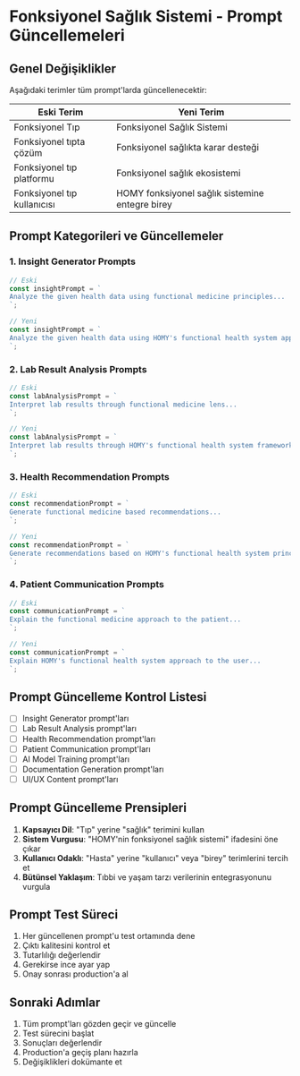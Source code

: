 # Fonksiyonel Sağlık Sistemi - Prompt Güncellemeleri

## Genel Değişiklikler

Aşağıdaki terimler tüm prompt'larda güncellenecektir:

| Eski Terim                  | Yeni Terim                                      |
| --------------------------- | ----------------------------------------------- |
| Fonksiyonel Tıp             | Fonksiyonel Sağlık Sistemi                      |
| Fonksiyonel tıpta çözüm     | Fonksiyonel sağlıkta karar desteği              |
| Fonksiyonel tıp platformu   | Fonksiyonel sağlık ekosistemi                   |
| Fonksiyonel tıp kullanıcısı | HOMY fonksiyonel sağlık sistemine entegre birey |

## Prompt Kategorileri ve Güncellemeler

### 1. Insight Generator Prompts

```typescript
// Eski
const insightPrompt = `
Analyze the given health data using functional medicine principles...
`;

// Yeni
const insightPrompt = `
Analyze the given health data using HOMY's functional health system approach...
`;
```

### 2. Lab Result Analysis Prompts

```typescript
// Eski
const labAnalysisPrompt = `
Interpret lab results through functional medicine lens...
`;

// Yeni
const labAnalysisPrompt = `
Interpret lab results through HOMY's functional health system framework...
`;
```

### 3. Health Recommendation Prompts

```typescript
// Eski
const recommendationPrompt = `
Generate functional medicine based recommendations...
`;

// Yeni
const recommendationPrompt = `
Generate recommendations based on HOMY's functional health system principles...
`;
```

### 4. Patient Communication Prompts

```typescript
// Eski
const communicationPrompt = `
Explain the functional medicine approach to the patient...
`;

// Yeni
const communicationPrompt = `
Explain HOMY's functional health system approach to the user...
`;
```

## Prompt Güncelleme Kontrol Listesi

- [ ] Insight Generator prompt'ları
- [ ] Lab Result Analysis prompt'ları
- [ ] Health Recommendation prompt'ları
- [ ] Patient Communication prompt'ları
- [ ] AI Model Training prompt'ları
- [ ] Documentation Generation prompt'ları
- [ ] UI/UX Content prompt'ları

## Prompt Güncelleme Prensipleri

1. **Kapsayıcı Dil**: "Tıp" yerine "sağlık" terimini kullan
2. **Sistem Vurgusu**: "HOMY'nin fonksiyonel sağlık sistemi" ifadesini öne çıkar
3. **Kullanıcı Odaklı**: "Hasta" yerine "kullanıcı" veya "birey" terimlerini tercih et
4. **Bütünsel Yaklaşım**: Tıbbi ve yaşam tarzı verilerinin entegrasyonunu vurgula

## Prompt Test Süreci

1. Her güncellenen prompt'u test ortamında dene
2. Çıktı kalitesini kontrol et
3. Tutarlılığı değerlendir
4. Gerekirse ince ayar yap
5. Onay sonrası production'a al

## Sonraki Adımlar

1. Tüm prompt'ları gözden geçir ve güncelle
2. Test sürecini başlat
3. Sonuçları değerlendir
4. Production'a geçiş planı hazırla
5. Değişiklikleri dokümante et
